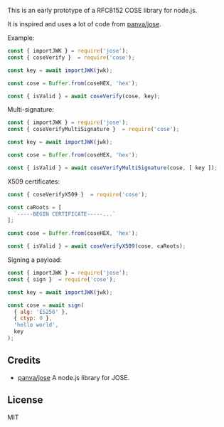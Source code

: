 This is an early prototype of a RFC8152 COSE library for node.js.

It is inspired and uses a lot of code from [panva/jose](https://github.com/panva/jose).

Example:

```js
const { importJWK } = require('jose');
const { coseVerify }  = require('cose');

const key = await importJWK(jwk);

const cose = Buffer.from(coseHEX, 'hex');

const { isValid } = await coseVerify(cose, key);
```

Multi-signature:

```js
const { importJWK } = require('jose');
const { coseVerifyMultiSignature }  = require('cose');

const key = await importJWK(jwk);

const cose = Buffer.from(coseHEX, 'hex');

const { isValid } = await coseVerifyMultiSignature(cose, [ key ]);
```


X509 certificates:

```js
const { coseVerifyX509 }  = require('cose');

const caRoots = [
  `-----BEGIN CERTIFICATE-----...`
];

const cose = Buffer.from(coseHEX, 'hex');

const { isValid } = await coseVerifyX509(cose, caRoots);
```

Signing a payload:


```js
const { importJWK } = require('jose');
const { sign }  = require('cose');

const key = await importJWK(jwk);

const cose = await sign(
  { alg: 'ES256' },
  { ctyp: 0 },
  'hello world',
  key
);

```


## Credits
-  [panva/jose](https://github.com/panva/jose) A node.js library for JOSE.


## License

MIT
